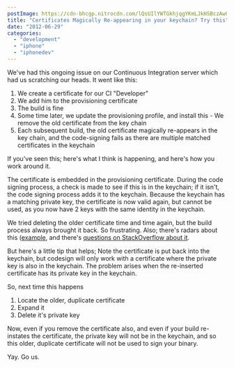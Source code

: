 ```yaml
---
postImage: https://cdn-bhcgp.nitrocdn.com/lQsUIlYWTGkhjqgYKmLJkHSBczAwGDPM/assets/static/optimized/rev-f8d7f54/wp-content/uploads/2019/04/tapadoo_background_linkedin.png.webp
title: "Certificates Magically Re-appearing in your keychain? Try this"
date: "2012-06-29"
categories: 
  - "development"
  - "iphone"
  - "iphonedev"
---
```


We've had this ongoing issue on our Continuous Integration server which had us scratching our heads. It went like this:

1. We create a certificate for our CI "Developer"
2. We add him to the provisioning certificate
3. The build is fine
4. Some time later, we update the provisioning profile, and install this - We remove the old certificate from the key chain
5. Each subsequent build, the old certificate magically re-appears in the key chain, and the code-signing fails as there are multiple matched certificates in the keychain

If you've seen this; here's what I think is happening, and here's how you work around it.

The certificate is embedded in the provisioning certificate. During the code signing process, a check is made to see if this is in the keychain; if it isn't, the code signing process adds it to the keychain. Because the keychain has a matching private key, the certificate is now valid again, but cannot be used, as you now have 2 keys with the same identity in the keychain.

We tried deleting the older certificate time and time again, but the build process always brought it back. So frustrating. Also; there's radars about this ([example](http://openradar.appspot.com/9173280), and there's [questions on StackOverflow about it](http://stackoverflow.com/questions/5932522/codesign-error-certificate-identity-appearing-twice).

But here's a little tip that helps; Note the certificate is put back into the keychain, but codesign will only work with a certificate where the private key is also in the keychain. The problem arises when the re-inserted certificate has its private key in the keychain.

So, next time this happens

1. Locate the older, duplicate certificate
2. Expand it
3. Delete it's private key

Now, even if you remove the certificate also, and even if your build re-instates the certificate, the private key will not be in the keychain, and so this older, duplicate certificate will not be used to sign your binary.

Yay. Go us.
